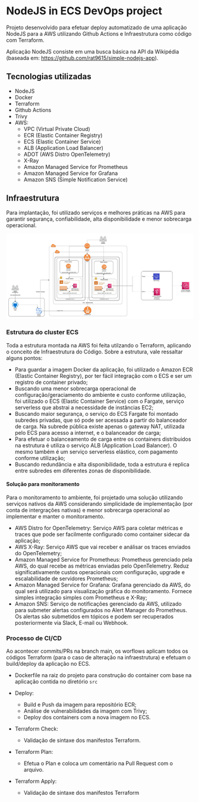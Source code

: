 # NodeJS in ECS DevOps project

Projeto desenvolvido para efetuar deploy automatizado de uma aplicação NodeJS para a AWS utilizando Github Actions e Infraestrutura como código com Terraform.

Aplicação NodeJS consiste em uma busca básica na API da Wikipédia (baseada em: https://github.com/rat9615/simple-nodejs-app).

## Tecnologias utilizadas

- NodeJS
- Docker
- Terraform
- Github Actions
- Trivy
- AWS:
  - VPC (Virtual Private Cloud)
  - ECR (Elastic Container Registry)
  - ECS (Elastic Container Service)
  - ALB (Application Load Balancer)
  - ADOT (AWS Distro OpenTelemetry)
  - X-Ray
  - Amazon Managed Service for Prometheus
  - Amazon Managed Service for Grafana
  - Amazon SNS (Simple Notification Service)

## Infraestrutura

Para implantação, foi utilizado serviços e melhores práticas na AWS para garantir segurança, confiabilidade, alta disponibilidade e menor sobrecarga operacional. 

![Diagrama de Infraestrutura](./aws-diagram.jpeg)

### Estrutura do cluster ECS
Toda a estrutura montada na AWS foi feita utilzando o Terraform, aplicando o conceito de Infraestrutura do Código. Sobre a estrutura, vale ressaltar alguns pontos:

- Para guardar a imagem Docker da aplicação, foi utilizado o Amazon ECR (Elastic Container Registry), por ter fácil integração com o ECS e ser um registro de container privado;
- Buscando uma menor sobrecarga operacional de configuração/geraciamento do ambiente e custo conforme utilização, foi utilizado o ECS (Elastic Container Service) com o Fargate, serviço serverless que abstrai a necessidade de instâncias EC2;
- Buscando maior segurança, o serviço do ECS Fargate foi montado subredes privadas, que só pode ser acessada a partir do balanceador de carga. Na subrede pública existe apenas o gateway NAT, utilizada pelo ECS para acesso a internet, e o balanceador de carga;
- Para efetuar o balanceamento de carga entre os containers distribuidos na estrutura é utiliza o serviço ALB (Application Load Balancer). O mesmo também é um serviço serverless elástico, com pagamento conforme utilização;
- Buscando redundância e alta disponibilidade, toda a estrutura é replica entre subredes em diferentes zonas de disponibilidade.

#### Solução para monitoramento
Para o monitoramento to ambiente, foi projetado uma solução utilizando serviços nativos da AWS considerando simplicidade de implementação (por conta de intergrações nativas) e menor sobrecarga operacional ao implementar e manter o monitoramento.

- AWS Distro for OpenTelemetry: Serviço AWS para coletar métricas e traces que pode ser facilmente configurado como container sidecar da aplicação;
- AWS X-Ray: Serviço AWS que vai receber e análisar os traces enviados do OpenTelemetry;
- Amazon Managed Service for Prometheus: Prometheus gerenciado pela AWS, do qual recebe as métricas enviadas pelo OpenTelemetry. Reduz significativamente custos operacionais com configuração, upgrade e escalabilidade de servidores Prometheus;
- Amazon Managed Service for Grafana: Grafana gerenciado da AWS, do qual será utilizado para visualização gráfica do monitoramento. Fornece simples integração simples com Prometheus e X-Ray;
- Amazon SNS: Serviço de notificações gerenciado da AWS, utilizado para submeter alertas configurados no Alert Manager do Prometheus. Os alertas são submetidos em tópicos e podem ser recuperados posteriormente via Slack, E-mail ou Webhook.

### Processo de CI/CD
Ao acontecer commits/PRs na branch main, os worflows aplicam todos os códigos Terraform (para o caso de alteração na infraestrutura) e efetuam o build/deploy da aplicação no ECS.

- Dockerfile na raiz do projeto para construção do container com base na aplicação contida no diretório `src`
- Deploy:
    - Build e Push da imagem para repositório ECR;
    - Análise de vulnerabilidades da imagem com Trivy;
    - Deploy dos containers com a nova imagem no ECS.

- Terraform Check:
    - Validação de sintaxe dos manifestos Terraform.

- Terraform Plan:
    - Efetua o Plan e coloca um comentário na Pull Request com o arquivo.

- Terraform Apply:
    - Validação de sintaxe dos manifestos Terraform
